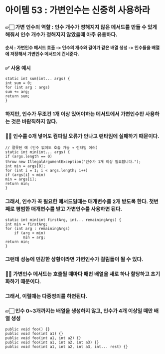 # 아이템 53 : 가변인수는 신중히 사용하라

### 👉🏻 가변 인수의 역할 : 인수 개수가 정해지지 않은 메서드를 만들 수 있게 해줘서 인수 개수가 정해지지 않았을때 아주 유용하다.


#### 순서 : 가변인수 메서드 호출 -> 인수의 개수와 길이가 같은 배열 생성 -> 인수들을 배열에 저장해서 가변인수 메서드에 건네준다.


### ✅ 사용 예시

    static int sum(int... args) {
    int sum = 0;
    for (int arg : args)
    sum += arg;
    return sum;
    }

### 하지만, 인수가 무조건 1개 이상 있어야하는 메서드에서 가변인수만 사용하는 것은 바람직하지 않다.

### 💁🏻 인수를 0개 넣어도 컴파일 오류가 안나고 런타임에 실패하기 때문이다.

    // 잘못된 예 (인수 없이도 호출 가능 → 런타임 에러)
    static int min(int... args) {
    if (args.length == 0)
    throw new IllegalArgumentException("인수가 1개 이상 필요합니다.");
    int min = args[0];
    for (int i = 1; i < args.length; i++)
    if (args[i] < min)
    min = args[i];
    return min;
    }


### 그래서, 인수가 꼭 필요한 메서드일때는 매개변수를 2개 받도록 한다. 첫번째로 평범한 매개변수를 받고 가변인수를 사용하면 된다.


    static int min(int firstArg, int... remainingArgs) {
    int min = firstArg;
    for (int arg : remainingArgs)
        if (arg < min)
            min = arg;
    return min;
    }


### 그런데 성능에 민감한 상황이라면 가변인수가 걸림돌이 될 수 있다.

### 💁🏻 가변인수 메서드는 호출될 때마다 매번 배열을 새로 하나 할당하고 초기화하기 때문이다.

### 그래서, 이럴때는 다중정의를 하면된다.

### 👉🏻 인수 0~3개까지는 배열을 생성하지 않고, 인수가 4개 이상일 때만 배열 생성


    public void foo() {}
    public void foo(int a1) {}
    public void foo(int a1, int a2) {}
    public void foo(int a1, int a2, int a3) {}
    public void foo(int a1, int a2, int a3, int... rest) {}







